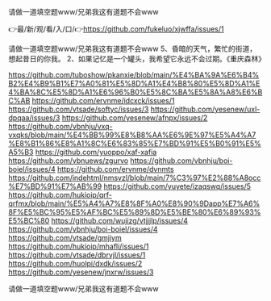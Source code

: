 请做一道填空题www/兄弟我这有道题不会www

👉最/新/观/看/入/口/👉https://github.com/fukeluo/xjwffa/issues/1

请做一道填空题www/兄弟我这有道题不会www	5、昏暗的天气，繁忙的街道，想起昔日的你我。
	2、如果记忆是一个罐头，我希望它永远不会过期。《重庆森林》


https://github.com/tuboshow/pkanxie/blob/main/%E4%BA%9A%E6%B4%B2%E4%B9%B1%E7%A0%81%E5%8D%A1%E4%B8%80%E5%8D%A1%E4%BA%8C%E5%8D%A1%E6%96%B0%E5%8C%BA%E5%8A%A8%E6%BC%AB
https://github.com/ervnme/idcxck/issues/1
https://github.com/vtsade/softyc/issues/3
https://github.com/yesenew/uxl-dpqaa/issues/3
https://github.com/yesenew/afnpx/issues/2
https://github.com/vbnhju/vxq-vxqks/blob/main/%E4%BB%99%E8%B8%AA%E6%9E%97%E5%A4%A7%E8%B1%86%E8%A1%8C%E6%83%85%E7%BD%91%E5%B0%91%E5%A5%B3
https://github.com/yuoppo/xaf-xafia
https://github.com/vbnuews/zgurvo
https://github.com/vbnhju/boi-boiel/issues/4
https://github.com/ervnme/dvnmts
https://github.com/indehtml/nmsvzl/blob/main/7%C3%97%E2%88%A8occ%E7%BD%91%E7%AB%99
https://github.com/yuyete/izaqswq/issues/5
https://github.com/hukioip/qrf-qrfmx/blob/main/%E5%A4%A7%E8%8F%A0%E8%90%9Dapp%E7%A6%8F%E5%BC%95%E5%AF%BC%E5%89%8D%E5%BE%80%E6%89%93%E5%BC%80
https://github.com/wujizg/vtjjjlp/issues/4
https://github.com/vbnhju/boi-boiel/issues/4
https://github.com/vtsade/gmjiym
https://github.com/hukioip/mhafli/issues/1
https://github.com/vtsade/dbrvjl/issues/1
https://github.com/huolpi/dxdk/issues/2
https://github.com/yesenew/jnxrw/issues/3

请做一道填空题www/兄弟我这有道题不会www
